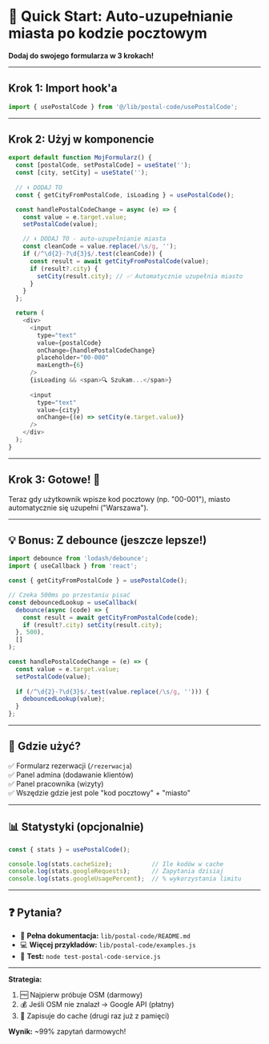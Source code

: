 # 🚀 Quick Start: Auto-uzupełnianie miasta po kodzie pocztowym

**Dodaj do swojego formularza w 3 krokach!**

---

## Krok 1: Import hook'a

```javascript
import { usePostalCode } from '@/lib/postal-code/usePostalCode';
```

---

## Krok 2: Użyj w komponencie

```javascript
export default function MojFormularz() {
  const [postalCode, setPostalCode] = useState('');
  const [city, setCity] = useState('');
  
  // ⬇️ DODAJ TO
  const { getCityFromPostalCode, isLoading } = usePostalCode();

  const handlePostalCodeChange = async (e) => {
    const value = e.target.value;
    setPostalCode(value);

    // ⬇️ DODAJ TO - auto-uzupełnianie miasta
    const cleanCode = value.replace(/\s/g, '');
    if (/^\d{2}-?\d{3}$/.test(cleanCode)) {
      const result = await getCityFromPostalCode(value);
      if (result?.city) {
        setCity(result.city); // ✅ Automatycznie uzupełnia miasto
      }
    }
  };

  return (
    <div>
      <input
        type="text"
        value={postalCode}
        onChange={handlePostalCodeChange}
        placeholder="00-000"
        maxLength={6}
      />
      {isLoading && <span>🔍 Szukam...</span>}
      
      <input
        type="text"
        value={city}
        onChange={(e) => setCity(e.target.value)}
      />
    </div>
  );
}
```

---

## Krok 3: Gotowe! 🎉

Teraz gdy użytkownik wpisze kod pocztowy (np. "00-001"), miasto automatycznie się uzupełni ("Warszawa").

---

## 💡 Bonus: Z debounce (jeszcze lepsze!)

```javascript
import debounce from 'lodash/debounce';
import { useCallback } from 'react';

const { getCityFromPostalCode } = usePostalCode();

// Czeka 500ms po przestaniu pisać
const debouncedLookup = useCallback(
  debounce(async (code) => {
    const result = await getCityFromPostalCode(code);
    if (result?.city) setCity(result.city);
  }, 500),
  []
);

const handlePostalCodeChange = (e) => {
  const value = e.target.value;
  setPostalCode(value);
  
  if (/^\d{2}-?\d{3}$/.test(value.replace(/\s/g, ''))) {
    debouncedLookup(value);
  }
};
```

---

## 🎯 Gdzie użyć?

✅ Formularz rezerwacji (`/rezerwacja`)  
✅ Panel admina (dodawanie klientów)  
✅ Panel pracownika (wizyty)  
✅ Wszędzie gdzie jest pole "kod pocztowy" + "miasto"

---

## 📊 Statystyki (opcjonalnie)

```javascript
const { stats } = usePostalCode();

console.log(stats.cacheSize);           // Ile kodów w cache
console.log(stats.googleRequests);      // Zapytania dzisiaj
console.log(stats.googleUsagePercent);  // % wykorzystania limitu
```

---

## ❓ Pytania?

- 📖 **Pełna dokumentacja:** `lib/postal-code/README.md`
- 💻 **Więcej przykładów:** `lib/postal-code/examples.js`
- 🧪 **Test:** `node test-postal-code-service.js`

---

**Strategia:**
1. 🆓 Najpierw próbuje OSM (darmowy)
2. 💰 Jeśli OSM nie znalazł → Google API (płatny)
3. 💾 Zapisuje do cache (drugi raz już z pamięci)

**Wynik:** ~99% zapytań darmowych!
